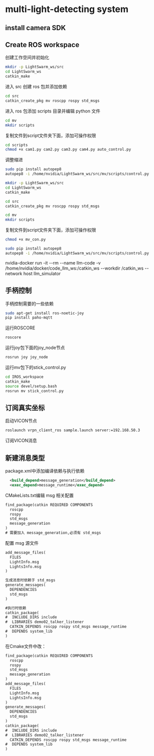 # multi-light-detecting system
## install camera SDK

## Create ROS workspace
创建工作空间并初始化
```bash
mkdir -p LightSwarm_ws/src
cd LightSwarm_ws
catkin_make
```
进入 src 创建 ros 包并添加依赖
```bash
cd src
catkin_create_pkg mv roscpp rospy std_msgs
```
进入 ros 包添加 scripts 目录并编辑 python 文件
```bash
cd mv
mkdir scripts
```
复制文件到script文件夹下面，添加可操作权限
```bash
cd scripts
chmod +x cam1.py cam2.py cam3.py cam4.py auto_control.py
```
调整缩进
```bash
sudo pip install autopep8
autopep8 -i /home/nvidia/LightSwarm_ws/src/mv/scripts/control.py
```
```bash
mkdir -p LightSwarm_ws/src
cd LightSwarm_ws
catkin_make

cd src
catkin_create_pkg mv roscpp rospy std_msgs

cd mv
mkdir scripts
```
复制文件到script文件夹下面，添加可操作权限
```bash
chmod +x mv_con.py

sudo pip install autopep8
autopep8 -i /home/nvidia/LightSwarm_ws/src/mv/scripts/control.py
```

nvidia-docker run -it --rm     --name llm-code     -v /home/nvidia/docker/code_llm_ws:/catkin_ws     --workdir /catkin_ws     --network host     llm_simulator

## 手柄控制
手柄控制需要的一些依赖
```bash
sudo apt-get install ros-noetic-joy
pip install paho-mqtt
```
运行ROSCORE
```bash
roscore
```
运行joy包下面的joy_node节点
```bash
rosrun joy joy_node
```
运行mv包下的stick_control.py
```bash
cd IROS_workspace
catkin_make
source devel/setup.bash
rosrun mv stick_control.py
```
## 订阅真实坐标
启动VICON节点
```bash
roslaunch vrpn_client_ros sample.launch server:=192.168.50.3
```
订阅VICON消息
## 新建消息类型
package.xml中添加编译依赖与执行依赖
```xml
  <build_depend>message_generation</build_depend>
  <exec_depend>message_runtime</exec_depend>
```

CMakeLists.txt编辑 msg 相关配置
```txt
find_package(catkin REQUIRED COMPONENTS
  roscpp
  rospy
  std_msgs
  message_generation
)
# 需要加入 message_generation,必须有 std_msgs
```

配置 msg 源文件
```txt
add_message_files(
  FILES
  LightInfo.msg
  LightsInfo.msg
)
```
```txt
生成消息时依赖于 std_msgs
generate_messages(
  DEPENDENCIES
  std_msgs
)
```

```txt
#执行时依赖
catkin_package(
#  INCLUDE_DIRS include
#  LIBRARIES demo02_talker_listener
  CATKIN_DEPENDS roscpp rospy std_msgs message_runtime
#  DEPENDS system_lib
)
```
在Cmake文件中改：
```txt
find_package(catkin REQUIRED COMPONENTS
  roscpp
  rospy
  std_msgs
  message_generation
)
add_message_files(
  FILES
  LightInfo.msg
  LightsInfo.msg
)
generate_messages(
  DEPENDENCIES
  std_msgs
)
catkin_package(
#  INCLUDE_DIRS include
#  LIBRARIES demo02_talker_listener
  CATKIN_DEPENDS roscpp rospy std_msgs message_runtime
#  DEPENDS system_lib
)
```
